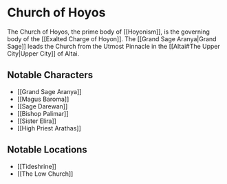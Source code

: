 # Church of Hoyos

The Church of Hoyos, the prime body of [[Hoyonism]],  is the governing body of the [[Exalted Charge of Hoyon]]. The [[Grand Sage Aranya|Grand Sage]] leads the Church from the Utmost Pinnacle in the [[Altai#The Upper City|Upper City]] of Altai.

## Notable Characters

- [[Grand Sage Aranya]]
- [[Magus Baroma]]
- [[Sage Darewan]]
- [[Bishop Palimar]]
- [[Sister Elira]]
- [[High Priest Arathas]]
## Notable Locations

- [[Tideshrine]]
- [[The Low Church]]